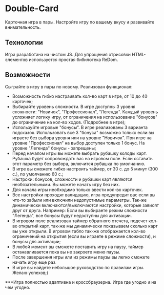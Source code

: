 # Double-Card
Карточная игра в пары. Настройте игру по вашему вкусу и развивайте внимательность. 

## Технологии
Игра разработана на чистом JS. Для упрощения отрисовки HTML-элементов используется простая бибилотека ReDom.

## Возможности
Сыграйте в игру в пары по новому. Реализован функционал:

- Возможность гибко настраивать кол-во карт в игре, от 10 до 40 карточек;
- Выбирайте уровень сложности. В игре доступны 3 уровня сложности: "Новичок", "Профессионал", "Легенда". Каждый уровень усложняет логику игру, от ограничения на использование "бонусов" до ограничение на кол-во ходов. (Подробнее в игре);
- Используйте игровые "бонусы". В игре реализованы 3 варианта подсказок. Использовать все 3 "бонуса" возможно только если вы играете без выбора уровня или на уровне "Новичок". При игре на уровне "Профессионал" на выбор доступен только 1 бонус. На уровне "Легенда" бонусы - запрещены;
- Перед началом игры вы можете выбрать рубашку колоды карт. Рубашка будет сопровождать вас на игровом поле. Если оставить этот параметр без выбора, включится рубашка по умолчанию.
- В игре вы сможете гибко настроить таймер, от 30 с. до 5 минут (300 с.), по умолчанию 60 с.;
- Настроки: бонусов, сложности и рубашки карт являются необязательными. Вы можете начать игру без них.
- Для начала игры необходимо только ввести кол-во карточек.
- Все настройки проходят валидацию, игра предупредит вас если вы что-то забыли или включили недопустимые параметры. Так-же динамически включаются/выключаются настройки, которые зависят друг от друга. Например: Если вы выбираете режим сложности "Легенда", все бонусы будут недоступны для активации.
- В игровом поле реализован таймер обратного отсчета, подсчет кол-во открытий карт, так-же мы динамически показываем сколько карт вы уже открыли. В игровом табло так-же отображается кол-во ограничений на открытия (если вы играете в режиме сложности), и бонусы для активации;
- В любой момент вы сможете поставить игру на паузу, таймер останавливается пока вы не закроете меню паузы. 
- После завершения игры или из режимы паузы вы легко сможете начать игру еще раз.
- В игре вы найдете небольшое руководство по правилам игры. Желаю успехов;)

***Игра полностью адаптивна и кроссбраузерна. Игра где угодно и на чем угодно.
